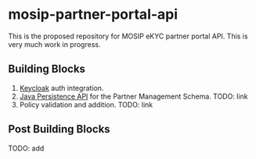 # mosip-partner-portal-api

This is the proposed repository for MOSIP eKYC partner portal API. This is very much work in progress. 

## Building Blocks
1. [Keycloak](https://www.keycloak.org/) auth integration.
1. [Java Persistence API](https://en.m.wikipedia.org/wiki/Java_Persistence_API) for the Partner Management Schema. TODO: link
1. Policy validation and addition. TODO: link

## Post Building Blocks
TODO: add
